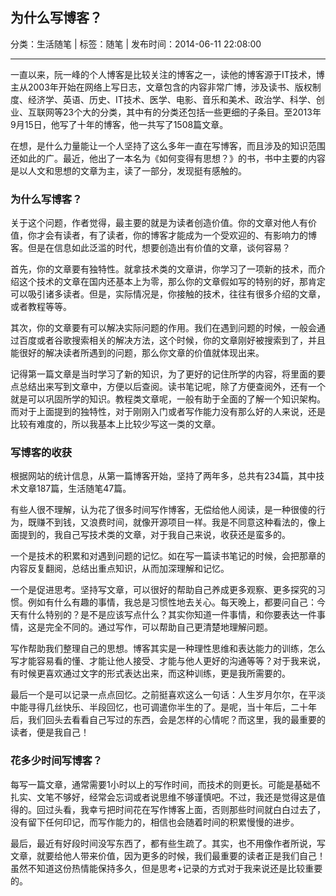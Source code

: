 ## 为什么写博客？

分类：生活随笔 | 标签：随笔 | 发布时间：2014-06-11 22:08:00

___

一直以来，阮一峰的个人博客是比较关注的博客之一，读他的博客源于IT技术，博主从2003年开始在网络上写日志，文章包含的内容非常广博，涉及读书、版权制度、经济学、英语、历史、IT技术、医学、电影、音乐和美术、政治学、科学、创业、互联网等23个大的分类，其中有的分类还包括一些更细的子条目。至2013年9月15日，他写了十年的博客，他一共写了1508篇文章。

在想，是什么力量能让一个人坚持了这么多年一直在写博客，而且涉及的知识范围还如此的广。最近，他出了一本名为《如何变得有思想？》的书，书中主要的内容是以人文和思想的文章为主，读了一部分，发现挺有感触的。

### 为什么写博客？

关于这个问题，作者觉得，最主要的就是为读者创造价值。你的文章对他人有价值，你才会有读者，有了读者，你的博客才能成为一个受欢迎的、有影响力的博客。但是在信息如此泛滥的时代，想要创造出有价值的文章，谈何容易？

首先，你的文章要有独特性。就拿技术类的文章讲，你学习了一项新的技术，而介绍这个技术的文章在国内还基本上为零，那么你的文章假如写的特别的好，那肯定可以吸引诸多读者。但是，实际情况是，你接触的技术，往往有很多介绍的文章，或者教程等等。

其次，你的文章要有可以解决实际问题的作用。我们在遇到问题的时候，一般会通过百度或者谷歌搜索相关的解决方法，这个时候，你的文章刚好被搜索到了，并且能很好的解决读者所遇到的问题，那么你文章的价值就体现出来。

记得第一篇文章是当时学习了新的知识，为了更好的记住所学的内容，将里面的要点总结出来写到文章中，方便以后查阅。读书笔记呢，除了方便查阅外，还有一个就是可以巩固所学的知识。教程类文章呢，一般有助于全面的了解一个知识架构。而对于上面提到的独特性，对于刚刚入门或者写作能力没有那么好的人来说，还是比较有难度的，所以我基本上比较少写这一类的文章。

### 写博客的收获

根据网站的统计信息，从第一篇博客开始，坚持了两年多，总共有234篇，其中技术文章187篇，生活随笔47篇。

有些人很不理解，认为花了很多时间写作博客，无偿给他人阅读，是一种很傻的行为，既赚不到钱，又浪费时间，就像开源项目一样。我是不同意这种看法的，像上面提到的，我自己写技术类的文章，对于我自己来说，收获还是蛮多的。

一个是技术的积累和对遇到问题的记忆。如在写一篇读书笔记的时候，会把那章的内容反复翻阅，总结出重点知识，从而加深理解和记忆。

一个是促进思考。坚持写文章，可以很好的帮助自己养成更多观察、更多探究的习惯。例如有什么有趣的事情，我总是习惯性地去关心。每天晚上，都要问自己：今天有什么特别的？是不是应该写点什么？其实你知道一件事情，和你要表达一件事情，这是完全不同的。通过写作，可以帮助自己更清楚地理解问题。

写作帮助我们整理自己的思想。博客其实是一种理性思维和表达能力的训练，怎么写才能容易看的懂、才能让他人接受、才能与他人更好的沟通等等？对于我来说，有时候更喜欢通过文字的形式表达出来，而这种训练，更是我所需要的。

最后一个是可以记录一点点回忆。之前挺喜欢这么一句话：人生岁月尔尔，在平淡中能寻得几丝快乐、半段回忆，也可调遣你半生的了。是呢，当十年后，二十年后，我们回头去看看自己写过的东西，会是怎样的心情呢？而这里，我的最重要的读者，便是我自己！

### 花多少时间写博客？

每写一篇文章，通常需要1小时以上的写作时间，而技术的则更长。可能是基础不扎实、文笔不够好，经常会忘词或者说思维不够谨慎吧。不过，我还是觉得这是值得的。回过头看，我幸亏把时间花在写作博客上面，否则那些时间就白白过去了，没有留下任何印记，而写作能力的，相信也会随着时间的积累慢慢的进步。

最后，最近有好段时间没写东西了，都有些生疏了。其实，也不用像作者所说，写文章，就要给他人带来价值，因为更多的时候，我们最重要的读者正是我们自己！虽然不知道这份热情能保持多久，但是思考+记录的方式对于我来说还是比较重要的。